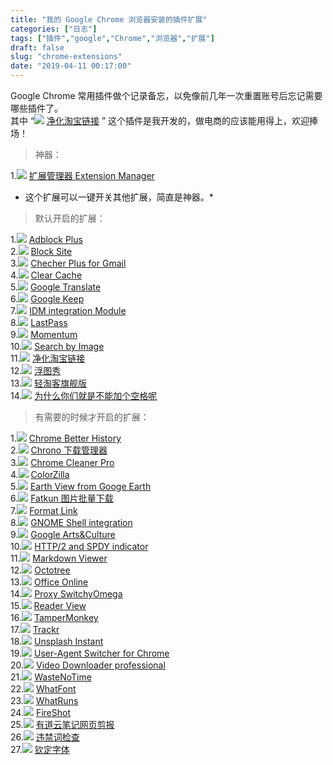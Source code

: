 ```yaml
---
title: "我的 Google Chrome 浏览器安装的插件扩展"
categories: ["日志"]
tags: ["插件","google","Chrome","浏览器","扩展"]
draft: false
slug: "chrome-extensions"
date: "2019-04-11 00:17:00"
---
```


Google Chrome 常用插件做个记录备忘，以免像前几年一次重置账号后忘记需要哪些插件了。  
其中 “<img src="https://images.eallion.com/images/2019/04/11/pic_012.png!hugo.webp"> [净化淘宝链接](https://chrome.google.com/webstore/detail/npokdddpckpfhlecbgmplgcidebjmkfm)  ” 这个插件是我开发的，做电商的应该能用得上，欢迎捧场！

> 神器：

1.<img src="https://images.eallion.com/images/2019/04/11/pic_001.png!hugo.webp"> [扩展管理器 Extension Manager](https://chrome.google.com/webstore/detail/gjldcdngmdknpinoemndlidpcabkggco)  
* 这个扩展可以一键开关其他扩展，简直是神器。*

> 默认开启的扩展：

1.<img src="https://images.eallion.com/images/2019/04/11/pic_002.png!hugo.webp"> [Adblock Plus](https://chrome.google.com/webstore/detail/cfhdojbkjhnklbpkdaibdccddilifddb)  
2.<img src="https://images.eallion.com/images/2019/04/11/pic_003.png!hugo.webp"> [Block Site](https://chrome.google.com/webstore/detail/eiimnmioipafcokbfikbljfdeojpcgbh)  
3.<img src="https://images.eallion.com/images/2019/04/11/pic_004.png!hugo.webp"> [Checher Plus for Gmail](https://chrome.google.com/webstore/detail/oeopbcgkkoapgobdbedcemjljbihmemj)  
4.<img src="https://images.eallion.com/images/2019/04/11/pic_005.png!hugo.webp"> [Clear Cache](https://chrome.google.com/webstore/detail/cppjkneekbjaeellbfkmgnhonkkjfpdn)  
5.<img src="https://images.eallion.com/images/2019/04/11/pic_006.png!hugo.webp"> [Google Translate](https://chrome.google.com/webstore/detail/aapbdbdomjkkjkaonfhkkikfgjllcleb)  
6.<img src="https://images.eallion.com/images/2019/04/11/pic_007.png!hugo.webp"> [Google Keep](https://chrome.google.com/webstore/detail/lpcaedmchfhocbbapmcbpinfpgnhiddi)  
7.<img src="https://images.eallion.com/images/2019/04/11/pic_008.png!hugo.webp"> [IDM integration Module](https://chrome.google.com/webstore/detail/ngpampappnmepgilojfohadhhmbhlaek)  
8.<img src="https://images.eallion.com/images/2019/04/11/pic_009.png!hugo.webp"> [LastPass](https://chrome.google.com/webstore/detail/hdokiejnpimakedhajhdlcegeplioahd)  
9.<img src="https://images.eallion.com/images/2019/04/11/pic_010.png!hugo.webp"> [Momentum](https://chrome.google.com/webstore/detail/laookkfknpbbblfpciffpaejjkokdgca)  
10.<img src="https://images.eallion.com/images/2019/04/11/pic_011.png!hugo.webp"> [Search by Image](https://chrome.google.com/webstore/detail/dajedkncpodkggklbegccjpmnglmnflm)  
11.<img src="https://images.eallion.com/images/2019/04/11/pic_012.png!hugo.webp"> [净化淘宝链接](https://chrome.google.com/webstore/detail/npokdddpckpfhlecbgmplgcidebjmkfm)  
12.<img src="https://images.eallion.com/images/2019/04/11/pic_013.png!hugo.webp"> [浮图秀](https://chrome.google.com/webstore/detail/mgpdnhlllbpncjpgokgfogidhoegebod)  
13.<img src="https://images.eallion.com/images/2019/04/11/pic_014.png!hugo.webp"> [轻淘客旗舰版](http://www.qingtaoke.com/chajian)  
14.<img src="https://images.eallion.com/images/2019/04/11/pic_015.png!hugo.webp"> [为什么你们就是不能加个空格呢](https://chrome.google.com/webstore/detail/paphcfdffjnbcgkokihcdjliihicmbpd)  

> 有需要的时候才开启的扩展：

1.<img src="https://images.eallion.com/images/2019/04/11/pic_016.png!hugo.webp"> [Chrome Better History](https://chrome.google.com/webstore/detail/aadbaagbanfijdnflkhepgjmhlpppbad)  
2.<img src="https://images.eallion.com/images/2019/04/11/pic_017.png!hugo.webp"> [Chrono 下载管理器](https://chrome.google.com/webstore/detail/mciiogijehkdemklbdcbfkefimifhecn)  
3.<img src="https://images.eallion.com/images/2019/04/11/pic_cc.png!hugo.webp"> [Chrome Cleaner Pro](https://chrome.google.com/webstore/detail/ccjleegmemocfpghkhpjmiccjcacackp)  
4.<img src="https://images.eallion.com/images/2019/04/11/pic_018.png!hugo.webp"> [ColorZilla](https://chrome.google.com/webstore/detail/bhlhnicpbhignbdhedgjhgdocnmhomnp)  
5.<img src="https://images.eallion.com/images/2019/04/11/pic_019.png!hugo.webp"> [Earth View from Googe Earth](https://chrome.google.com/webstore/detail/bhloflhklmhfpedakmangadcdofhnnoh)  
6.<img src="https://images.eallion.com/images/2019/04/11/pic_020.png!hugo.webp"> [Fatkun 图片批量下载](https://chrome.google.com/webstore/detail/nnjjahlikiabnchcpehcpkdeckfgnohf)  
7.<img src="https://images.eallion.com/images/2019/04/11/pic_021.png!hugo.webp"> [Format Link](https://chrome.google.com/webstore/detail/pocemhmkmchpgamlnocemnbhlcjcbjgg)  
8.<img src="https://images.eallion.com/images/2019/04/11/pic_022.png!hugo.webp"> [GNOME Shell integration](https://chrome.google.com/webstore/detail/gphhapmejobijbbhgpjhcjognlahblep)  
9.<img src="https://images.eallion.com/images/2019/04/11/pic_023.png!hugo.webp"> [Google Arts&Culture](https://chrome.google.com/webstore/detail/akimgimeeoiognljlfchpbkpfbmeapkh)  
10.<img src="https://images.eallion.com/images/2019/04/11/pic_024.png!hugo.webp"> [HTTP/2 and SPDY indicator](https://chrome.google.com/webstore/detail/mpbpobfflnpcgagjijhmgnchggcjblin)  
11.<img src="https://images.eallion.com/images/2019/04/11/pic_025.png!hugo.webp"> [Markdown Viewer](https://chrome.google.com/webstore/detail/ckkdlimhmcjmikdlpkmbgfkaikojcbjk)  
12.<img src="https://images.eallion.com/images/2019/04/11/pic_026.png!hugo.webp"> [Octotree](https://chrome.google.com/webstore/detail/bkhaagjahfmjljalopjnoealnfndnagc)  
13.<img src="https://images.eallion.com/images/2019/04/11/pic_027.png!hugo.webp"> [Office Online](https://chrome.google.com/webstore/detail/ndjpnladcallmjemlbaebfadecfhkepb)  
14.<img src="https://images.eallion.com/images/2019/04/11/pic_028.png!hugo.webp"> [Proxy SwitchyOmega](https://chrome.google.com/webstore/detail/padekgcemlokbadohgkifijomclgjgif)  
15.<img src="https://images.eallion.com/images/2019/04/11/pic_029.png!hugo.webp"> [Reader View](https://chrome.google.com/webstore/detail/ecabifbgmdmgdllomnfinbmaellmclnh)  
16.<img src="https://images.eallion.com/images/2019/04/11/pic_030.png!hugo.webp"> [TamperMonkey](https://chrome.google.com/webstore/detail/dhdgffkkebhmkfjojejmpbldmpobfkfo)  
17.<img src="https://images.eallion.com/images/2019/04/11/pic_031.png!hugo.webp"> [Trackr](https://chrome.google.com/webstore/detail/pccehhnicffhgffhdfgainipddlopmie)  
18.<img src="https://images.eallion.com/images/2019/04/11/pic_032.png!hugo.webp"> [Unsplash Instant](https://chrome.google.com/webstore/detail/pejkokffkapolfffcgbmdmhdelanoaih)  
19.<img src="https://images.eallion.com/images/2019/04/11/pic_033.png!hugo.webp"> [User-Agent Switcher for  Chrome](https://chrome.google.com/webstore/detail/djflhoibgkdhkhhcedjiklpkjnoahfmg)  
20.<img src="https://images.eallion.com/images/2019/04/11/pic_034.png!hugo.webp"> [Video Downloader professional](https://chrome.google.com/webstore/detail/elicpjhcidhpjomhibiffojpinpmmpil)  
21.<img src="https://images.eallion.com/images/2019/04/11/pic_035.png!hugo.webp"> [WasteNoTime](https://chrome.google.com/webstore/detail/enebomhlllfaccbelnjhfgblnalofhch)  
22.<img src="https://images.eallion.com/images/2019/04/11/pic_036.png!hugo.webp"> [WhatFont](https://chrome.google.com/webstore/detail/jabopobgcpjmedljpbcaablpmlmfcogm)  
23.<img src="https://images.eallion.com/images/2019/04/11/pic_037.png!hugo.webp"> [WhatRuns](https://chrome.google.com/webstore/detail/cmkdbmfndkfgebldhnkbfhlneefdaaip)  
24.<img src="https://images.eallion.com/images/2019/04/11/pic_038.png!hugo.webp"> [FireShot](https://chrome.google.com/webstore/detail/mcbpblocgmgfnpjjppndjkmgjaogfceg)  
25.<img src="https://images.eallion.com/images/2019/04/11/pic_039.png!hugo.webp"> [有道云笔记网页剪报](https://chrome.google.com/webstore/detail/joinpgckiioeklibflapokicmndlcnef)  
26.<img src="https://images.eallion.com/images/2019/04/11/pic_040.png!hugo.webp"> [违禁词检查](https://chrome.google.com/webstore/detail/hidcgccgkiamehonfofohinbaeefabmi)  
27.<img src="https://images.eallion.com/images/2019/04/11/pic_041.png!hugo.webp"> [钦定字体](https://chrome.google.com/webstore/detail/lmjdabbpgabigbonekfpjhfgjekpnkge)  

